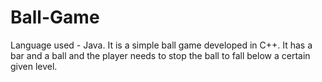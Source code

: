 # Ball-Game
Language used - Java.
It is a simple ball game developed in C++.
It has a bar and a ball and the player needs to stop the ball to fall below a certain given level.
